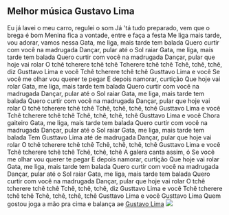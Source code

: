 ## Melhor música Gustavo Lima

Eu já lavei o meu carro, regulei o som
Já 'tá tudo preparado, vem que o brega é bom
Menina fica a vontade, entre e faça a festa
Me liga mais tarde, vou adorar, vamos nessa
Gata, me liga, mais tarde tem balada
Quero curtir com você na madrugada
Dançar, pular até o Sol raiar
Gata, me liga, mais tarde tem balada
Quero curtir com você na madrugada
Dançar, pular que hoje vai rolar
O tchê tcherere tchê tchê
Tcherere tchê tchê
Tchê, tchê, tchê, diz
Gusttavo Lima e você
Tchê tcherere tchê tchê
Gusttavo Lima e você
Se você me olhar vou querer te pegar
E depois namorar, curtição
Que hoje vai rolar
Gata, me liga, mais tarde tem balada
Quero curtir com você na madrugada
Dançar, pular até o Sol raiar
Gata, me liga, mais tarde tem balada
Quero curtir com você na madrugada
Dançar, pular que hoje vai rolar
O tchê tcherere tchê tchê
Tchê, tchê, tchê, tchê
Gusttavo Lima e você
Tchê tcherere tchê tchê
Tchê, tchê, tchê, tchê
Gusttavo Lima e você
Chora gaiteiro
Gata, me liga, mais tarde tem balada
Quero curtir com você na madrugada
Dançar, pular até o Sol raiar
Gata, me liga, mais tarde tem balada
Tem Gusttavo Lima até de madrugada
Dançar, pular que hoje vai rolar
O tchê tcherere tchê tchê
Tchê, tchê, tchê, tchê
Gusttavo Lima e você
Tchê tcherere tchê tchê
Tchê, tchê, tchê
A galera canta assim, ó
Se você me olhar vou querer te pegar
E depois namorar, curtição
Que hoje vai rolar
Gata, me liga, mais tarde tem balada
Quero curtir com você na madrugada
Dançar, pular até o Sol raiar
Gata, me liga, mais tarde tem balada
Quero curtir com você na madrugada
Dançar, pular que hoje vai rolar
O tchê tcherere tchê tchê
Tchê, tchê, tchê, diz
Gusttavo Lima e você
Tchê tcherere tchê tchê
Tchê, tchê, tchê, tchê
Gusttavo Lima e você
Gusttavo Lima
Quem gostou joga a mão pra cima e balança ae
[Gustavo Lima](https://www.youtube.com/watch?v=Z1ZKaR-9Kt4)
![](https://media1.tenor.com/m/TNcoD6T-gHQAAAAC/dan%C3%A7ando-gusttavo-lima.gif)
